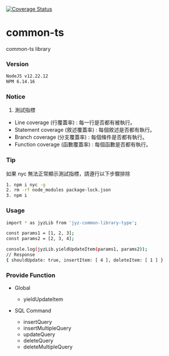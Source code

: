 [![Coverage Status](https://coveralls.io/repos/github/jiaYuan0615/common-ts/badge.svg?branch=master)](https://coveralls.io/github/jiaYuan0615/common-ts?branch=master)

# common-ts

common-ts library

### Version

```bash
NodeJS v12.22.12
NPM 6.14.16
```

### Notice

1. 測試指標

- Line coverage (行覆蓋率) : 每一行是否都有被執行。
- Statement coverage (敘述覆蓋率) : 每個敘述是否都有執行。
- Branch coverage (分支覆蓋率) : 每個條件是否都有執行。
- Function coverage (函數覆蓋率) : 每個函數是否都有執行。

### Tip

如果 nyc 無法正常顯示測試指標，請遵行以下步驟排除

```bash
1. npm i nyc -g
2. rm -rf node_modules package-lock.json
3. npm i
```

### Usage

```bash
import * as jyzLib from 'jyz-common-library-type';

const params1 = [1, 2, 3];
const params2 = [2, 3, 4];

console.log(jyzLib.yieldUpdateItem(params1, params2));
// Response
{ shouldUpdate: true, insertItem: [ 4 ], deleteItem: [ 1 ] }
```

### Provide Function

- Global

  - yieldUpdateItem

- SQL Command
  - insertQuery
  - insertMultipleQuery
  - updateQuery
  - deleteQuery
  - deleteMultipleQuery
